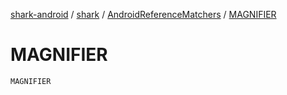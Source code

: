 [shark-android](../../index.md) / [shark](../index.md) / [AndroidReferenceMatchers](index.md) / [MAGNIFIER](./-m-a-g-n-i-f-i-e-r.md)

# MAGNIFIER

`MAGNIFIER`
